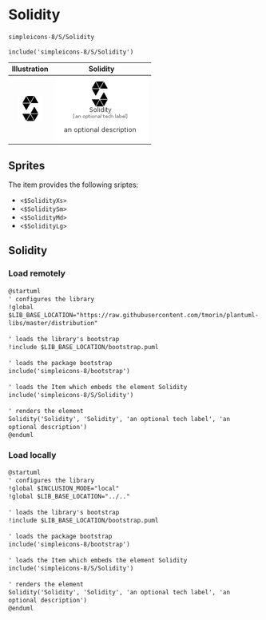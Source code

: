 # Solidity


```text
simpleicons-8/S/Solidity
```

```text
include('simpleicons-8/S/Solidity')
```



| Illustration | Solidity |
| :---: | :---: |
| ![illustration for Illustration](../../simpleicons-8/S/Solidity.png) | ![illustration for Solidity](../../simpleicons-8/S/Solidity.Local.png) |



## Sprites
The item provides the following sriptes:

- `<$SolidityXs>`
- `<$SoliditySm>`
- `<$SolidityMd>`
- `<$SolidityLg>`





## Solidity

### Load remotely
```plantuml
@startuml
' configures the library
!global $LIB_BASE_LOCATION="https://raw.githubusercontent.com/tmorin/plantuml-libs/master/distribution"

' loads the library's bootstrap
!include $LIB_BASE_LOCATION/bootstrap.puml

' loads the package bootstrap
include('simpleicons-8/bootstrap')

' loads the Item which embeds the element Solidity
include('simpleicons-8/S/Solidity')

' renders the element
Solidity('Solidity', 'Solidity', 'an optional tech label', 'an optional description')
@enduml
```

### Load locally
```plantuml
@startuml
' configures the library
!global $INCLUSION_MODE="local"
!global $LIB_BASE_LOCATION="../.."

' loads the library's bootstrap
!include $LIB_BASE_LOCATION/bootstrap.puml

' loads the package bootstrap
include('simpleicons-8/bootstrap')

' loads the Item which embeds the element Solidity
include('simpleicons-8/S/Solidity')

' renders the element
Solidity('Solidity', 'Solidity', 'an optional tech label', 'an optional description')
@enduml
```

